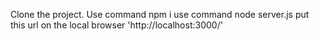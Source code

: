 Clone the project.
Use command npm i
use command node server.js
put this url on the local browser 'http://localhost:3000/'
